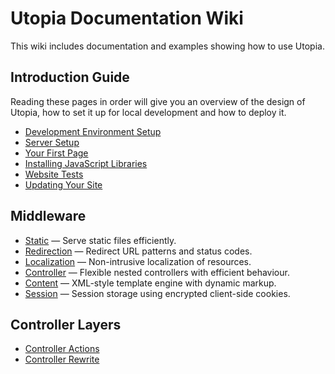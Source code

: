 # Utopia Documentation Wiki

This wiki includes documentation and examples showing how to use Utopia.

## Introduction Guide

Reading these pages in order will give you an overview of the design of Utopia, how to set it up for local development and how to deploy it.

- [Development Environment Setup](development-environment-setup/)
- [Server Setup](server-setup/)
- [Your First Page](your-first-page/)
- [Installing JavaScript Libraries](bower-integration/)
- [Website Tests](testing/)
- [Updating Your Site](updating-utopia/)

## Middleware

- [Static](middleware/static/) — Serve static files efficiently.
- [Redirection](middleware/redirection/) — Redirect URL patterns and status codes.
- [Localization](middleware/localization/) — Non-intrusive localization of resources.
- [Controller](middleware/controller/) — Flexible nested controllers with efficient behaviour. 
- [Content](middleware/content/) — XML-style template engine with dynamic markup.
- [Session](middleware/session/) — Session storage using encrypted client-side cookies.

## Controller Layers

- [Controller Actions](controller/actions/)
- [Controller Rewrite](controller/rewrite/)
